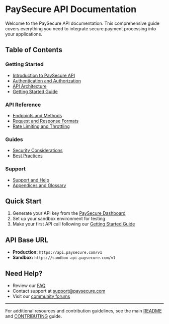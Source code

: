 # PaySecure API Documentation

Welcome to the PaySecure API documentation. This comprehensive guide covers everything you need to integrate secure payment processing into your applications.

## Table of Contents

### Getting Started
- [Introduction to PaySecure API](getting-started/introduction.md)
- [Authentication and Authorization](getting-started/authentication.md)
- [API Architecture](getting-started/architecture.md)
- [Getting Started Guide](getting-started/getting-started.md)

### API Reference
- [Endpoints and Methods](api-reference/endpoints.md)
- [Request and Response Formats](api-reference/formats.md)
- [Rate Limiting and Throttling](api-reference/rate-limiting.md)

### Guides
- [Security Considerations](guides/security.md)
- [Best Practices](guides/best-practices.md)

### Support
- [Support and Help](support/support.md)
- [Appendices and Glossary](support/appendices.md)

## Quick Start

1. Generate your API key from the [PaySecure Dashboard](https://dashboard.paysecure.com/)
2. Set up your sandbox environment for testing
3. Make your first API call following our [Getting Started Guide](getting-started/getting-started.md)

## API Base URL

- **Production:** `https://api.paysecure.com/v1`
- **Sandbox:** `https://sandbox-api.paysecure.com/v1`

## Need Help?

- Review our [FAQ](support/appendices.md)
- Contact support at support@paysecure.com
- Visit our [community forums](https://community.paysecure.com)

---

For additional resources and contribution guidelines, see the main [README](../README.md) and [CONTRIBUTING](../.github/CONTRIBUTING.md) guide.
